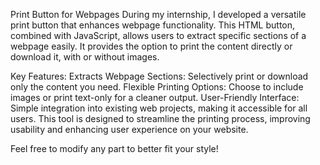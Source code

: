 Print Button for Webpages
During my internship, I developed a versatile print button that enhances webpage functionality. This HTML button, combined with JavaScript, allows users to extract specific sections of a webpage easily. It provides the option to print the content directly or download it, with or without images.

Key Features:
Extracts Webpage Sections: Selectively print or download only the content you need.
Flexible Printing Options: Choose to include images or print text-only for a cleaner output.
User-Friendly Interface: Simple integration into existing web projects, making it accessible for all users.
This tool is designed to streamline the printing process, improving usability and enhancing user experience on your website.

Feel free to modify any part to better fit your style!
